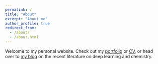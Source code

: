 ```yaml
---
permalink: /
title: "About"
excerpt: "About me"
author_profile: true
redirect_from: 
  - /about/
  - /about.html
---
```

Welcome to my personal website. Check out my [portfolio](https://github.com/jacobastern) or [CV](https://jacobastern.com/files/Jacob_Stern_CV.pdf), or head over to [my blog](https://jacobastern.com/blog) on the recent literature on deep learning and chemistry.
